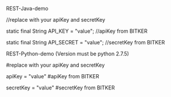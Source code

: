 REST-Java-demo


//replace with your apiKey and secretKey

static final String API_KEY = "value";  //apiKey from BITKER
  
static final String API_SECRET = "value";  //secretKey from BITKER





REST-Python-demo (Version must be python 2.7.5)

#replace with your apiKey and secretKey

apiKey = "value"      #apiKey from BITKER

secretKey = "value"   #secretKey from BITKER
